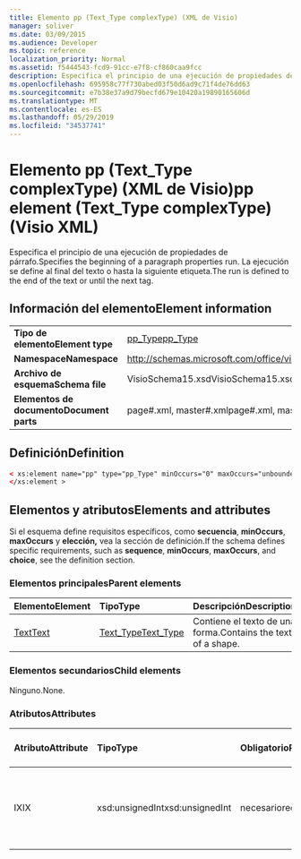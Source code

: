 ```yaml
---
title: Elemento pp (Text_Type complexType) (XML de Visio)
manager: soliver
ms.date: 03/09/2015
ms.audience: Developer
ms.topic: reference
localization_priority: Normal
ms.assetid: f5444543-fcd9-91cc-e7f8-cf860caa9fcc
description: Especifica el principio de una ejecución de propiedades de párrafo. La ejecución se define al final del texto o hasta la siguiente etiqueta.
ms.openlocfilehash: 695958c77f730abed03f50d6ad9c71f4de76dd63
ms.sourcegitcommit: e7b38e37a9d79becfd679e10420a19890165606d
ms.translationtype: MT
ms.contentlocale: es-ES
ms.lasthandoff: 05/29/2019
ms.locfileid: "34537741"
---
```

# <a name="pp-element-text_type-complextype-visio-xml"></a><span data-ttu-id="8011f-104">Elemento pp (Text_Type complexType) (XML de Visio)</span><span class="sxs-lookup"><span data-stu-id="8011f-104">pp element (Text_Type complexType) (Visio XML)</span></span>

<span data-ttu-id="8011f-105">Especifica el principio de una ejecución de propiedades de párrafo.</span><span class="sxs-lookup"><span data-stu-id="8011f-105">Specifies the beginning of a paragraph properties run.</span></span> <span data-ttu-id="8011f-106">La ejecución se define al final del texto o hasta la siguiente etiqueta.</span><span class="sxs-lookup"><span data-stu-id="8011f-106">The run is defined to the end of the text or until the next tag.</span></span>
  
## <a name="element-information"></a><span data-ttu-id="8011f-107">Información del elemento</span><span class="sxs-lookup"><span data-stu-id="8011f-107">Element information</span></span>

|||
|:-----|:-----|
|<span data-ttu-id="8011f-108">**Tipo de elemento**</span><span class="sxs-lookup"><span data-stu-id="8011f-108">**Element type**</span></span> <br/> |[<span data-ttu-id="8011f-109">pp_Type</span><span class="sxs-lookup"><span data-stu-id="8011f-109">pp_Type</span></span>](pp_type-complextypevisio-xml.md) <br/> |
|<span data-ttu-id="8011f-110">**Namespace**</span><span class="sxs-lookup"><span data-stu-id="8011f-110">**Namespace**</span></span> <br/> |http://schemas.microsoft.com/office/visio/2012/main  <br/> |
|<span data-ttu-id="8011f-111">**Archivo de esquema**</span><span class="sxs-lookup"><span data-stu-id="8011f-111">**Schema file**</span></span> <br/> |<span data-ttu-id="8011f-112">VisioSchema15.xsd</span><span class="sxs-lookup"><span data-stu-id="8011f-112">VisioSchema15.xsd</span></span>  <br/> |
|<span data-ttu-id="8011f-113">**Elementos de documento**</span><span class="sxs-lookup"><span data-stu-id="8011f-113">**Document parts**</span></span> <br/> |<span data-ttu-id="8011f-114">page#.xml, master#.xml</span><span class="sxs-lookup"><span data-stu-id="8011f-114">page#.xml, master#.xml</span></span>  <br/> |
   
## <a name="definition"></a><span data-ttu-id="8011f-115">Definición</span><span class="sxs-lookup"><span data-stu-id="8011f-115">Definition</span></span>

```XML
< xs:element name="pp" type="pp_Type" minOccurs="0" maxOccurs="unbounded" >
</xs:element >
```

## <a name="elements-and-attributes"></a><span data-ttu-id="8011f-116">Elementos y atributos</span><span class="sxs-lookup"><span data-stu-id="8011f-116">Elements and attributes</span></span>

<span data-ttu-id="8011f-117">Si el esquema define requisitos específicos, como **secuencia**, **minOccurs**, **maxOccurs** y **elección,** vea la sección de definición.</span><span class="sxs-lookup"><span data-stu-id="8011f-117">If the schema defines specific requirements, such as **sequence**, **minOccurs**, **maxOccurs**, and **choice**, see the definition section.</span></span> 
  
### <a name="parent-elements"></a><span data-ttu-id="8011f-118">Elementos principales</span><span class="sxs-lookup"><span data-stu-id="8011f-118">Parent elements</span></span>

|<span data-ttu-id="8011f-119">**Elemento**</span><span class="sxs-lookup"><span data-stu-id="8011f-119">**Element**</span></span>|<span data-ttu-id="8011f-120">**Tipo**</span><span class="sxs-lookup"><span data-stu-id="8011f-120">**Type**</span></span>|<span data-ttu-id="8011f-121">**Descripción**</span><span class="sxs-lookup"><span data-stu-id="8011f-121">**Description**</span></span>|
|:-----|:-----|:-----|
|[<span data-ttu-id="8011f-122">Text</span><span class="sxs-lookup"><span data-stu-id="8011f-122">Text</span></span>](text-element-shapesheet_type-complextypevisio-xml.md) <br/> |[<span data-ttu-id="8011f-123">Text_Type</span><span class="sxs-lookup"><span data-stu-id="8011f-123">Text_Type</span></span>](text_type-complextypevisio-xml.md) <br/> |<span data-ttu-id="8011f-124">Contiene el texto de una forma.</span><span class="sxs-lookup"><span data-stu-id="8011f-124">Contains the text of a shape.</span></span>  <br/> |
   
### <a name="child-elements"></a><span data-ttu-id="8011f-125">Elementos secundarios</span><span class="sxs-lookup"><span data-stu-id="8011f-125">Child elements</span></span>

<span data-ttu-id="8011f-126">Ninguno.</span><span class="sxs-lookup"><span data-stu-id="8011f-126">None.</span></span>
  
### <a name="attributes"></a><span data-ttu-id="8011f-127">Atributos</span><span class="sxs-lookup"><span data-stu-id="8011f-127">Attributes</span></span>

|<span data-ttu-id="8011f-128">**Atributo**</span><span class="sxs-lookup"><span data-stu-id="8011f-128">**Attribute**</span></span>|<span data-ttu-id="8011f-129">**Tipo**</span><span class="sxs-lookup"><span data-stu-id="8011f-129">**Type**</span></span>|<span data-ttu-id="8011f-130">**Obligatorio**</span><span class="sxs-lookup"><span data-stu-id="8011f-130">**Required**</span></span>|<span data-ttu-id="8011f-131">**Descripción**</span><span class="sxs-lookup"><span data-stu-id="8011f-131">**Description**</span></span>|<span data-ttu-id="8011f-132">**Posibles valores**</span><span class="sxs-lookup"><span data-stu-id="8011f-132">**Possible values**</span></span>|
|:-----|:-----|:-----|:-----|:-----|
|<span data-ttu-id="8011f-133">IX</span><span class="sxs-lookup"><span data-stu-id="8011f-133">IX</span></span>  <br/> |<span data-ttu-id="8011f-134">xsd:unsignedInt</span><span class="sxs-lookup"><span data-stu-id="8011f-134">xsd:unsignedInt</span></span>  <br/> |<span data-ttu-id="8011f-135">necesario</span><span class="sxs-lookup"><span data-stu-id="8011f-135">required</span></span>  <br/> |<span data-ttu-id="8011f-136">Índice del elemento **Para** que especifica el formato aplicado a esta ejecución.</span><span class="sxs-lookup"><span data-stu-id="8011f-136">The index of the **Para** element that specifies the formatting applied to this run.</span></span>  <br/> |<span data-ttu-id="8011f-137">Valores del tipo xsd:unsignedInt.</span><span class="sxs-lookup"><span data-stu-id="8011f-137">Values of the xsd:unsignedInt type.</span></span>  <br/> |
   


